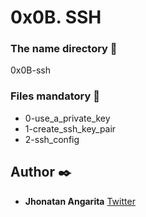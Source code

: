 # 0x0B. SSH

### The name directory :file_folder:

0x0B-ssh

### Files mandatory :page_facing_up:

* 0-use_a_private_key
* 1-create_ssh_key_pair
* 2-ssh_config

## Author :black_nib:

* **Jhonatan Angarita** 
  	     		[Twitter](https://twitter.com/Alejandro_Angar)